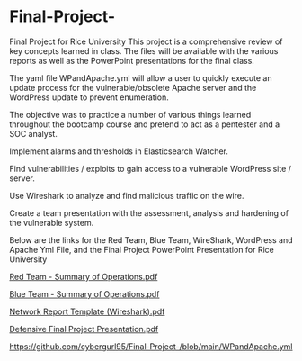 # Final-Project-
Final Project for Rice University
This project is a comprehensive review of key concepts learned in class. The files will be available with the various reports as well as the PowerPoint presentations for the final class.

The yaml file WPandApache.yml will allow a user to quickly execute an update process for the vulnerable/obsolete Apache server and the WordPress update to prevent enumeration.

The objective was to practice a number of various things learned throughout the bootcamp course and pretend to act as a pentester and a SOC analyst.

Implement alarms and thresholds in Elasticsearch Watcher.

Find vulnerabilities / exploits to gain access to a vulnerable WordPress site / server.

Use Wireshark to analyze and find malicious traffic on the wire.

Create a team presentation with the assessment, analysis and hardening of the vulnerable system. 

Below are the links for the Red Team, Blue Team, WireShark, WordPress and Apache Yml File, and the Final Project PowerPoint Presentation for Rice University

[Red Team - Summary of Operations.pdf](https://github.com/cybergurl95/Final-Project-/files/8636940/Red.Team.-.Summary.of.Operations.pdf)

[Blue Team - Summary of Operations.pdf](https://github.com/cybergurl95/Final-Project-/files/8643661/Blue.Team.-.Summary.of.Operations.pdf)

[Network Report Template (Wireshark).pdf](https://github.com/cybergurl95/Final-Project-/files/8644487/Network.Report.Template.Wireshark.pdf)

[Defensive Final Project Presentation.pdf](https://github.com/cybergurl95/Final-Project-/files/8644669/Defensive.Final.Project.Presentation.pdf)

https://github.com/cybergurl95/Final-Project-/blob/main/WPandApache.yml
